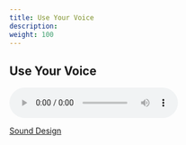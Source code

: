 ```yaml
---
title: Use Your Voice
description: 
weight: 100
---
```

## Use Your Voice

<audio controls>
  <source src="music/productions/released/use_your_voice/use_your_voice.wav" type="audio/wav">
</audio>

[Sound Design](/sound_design/use_your_voice/)